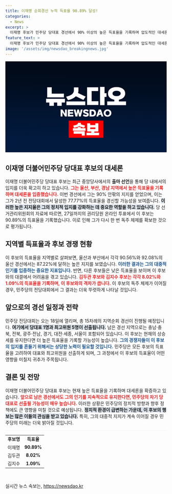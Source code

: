 ```yaml
---
title: 이재명 순회경선 누적 득표율 90.89% 달성!
categories:
  - News
excerpt: >
  이재명 후보가 민주당 당대표 경선에서 90% 이상의 높은 득표율을 기록하며 압도적인 대세론을 이어가고 있습니다. 주요 지역 경선에서의 성과로 전당대회에서 자신의 기록을 경신할 가능성이 커졌습니다.
feature_text: >
  이재명 후보가 민주당 당대표 경선에서 90% 이상의 높은 득표율을 기록하며 압도적인 대세론을 이어가고 있습니다. 주요 지역 경선에서의 성과로 전당대회에서 자신의 기록을 경신할 가능성이 커졌습니다.
image: '/assets/img/newsdao_breakingnews.jpg'
---
```


<p><img src="/assets/img/newsdao_breakingnews.jpg" alt="firstkoreanews 속보" /></p>

<h2 data-ke-size="size26">이재명 더불어민주당 당대표 후보의 대세론</h2>

<p data-ke-size="size16">이재명 더불어민주당 당대표 후보는 최근 중앙당사에서의 <b>출마 선언</b>을 통해 당 내에서의 입지를 더욱 확고히 하고 있습니다. <b><span style="color: #ee2323;">그는 울산, 부산, 경남 지역에서 높은 득표율을 기록하며 대세론을 입증했습니다.</span></b> 이번 경선에서 그는 90% 안팎의 지지를 얻었으며, 이는 그가 2년 전 전당대회에서 달성한 77.77%의 득표율을 경신할 가능성을 보여줍니다. <b><span style="background-color: #21538527;">이러한 높은 지지율은 그의 정치적 입지를 강화하는 데 중요한 역할을 하고 있습니다.</span></b> 당 선거관리위원회의 자료에 따르면, 27일까지의 권리당원 온라인 투표에서 이 후보는 90.89%의 득표율을 기록했습니다. 이로 인해 그가 다시 한 번 독주 체제를 확보한 것으로 평가됩니다.</p>

<h2 data-ke-size="size26">지역별 득표율과 후보 경쟁 현황</h2>

<p data-ke-size="size16">이 후보의 득표율을 지역별로 살펴보면, 울산과 부산에서 각각 90.56%와 92.08%의 울산 경선에서는 87.22%에 달하는 높은 지지를 보였습니다. <b><span style="color: #1a5490;">이러한 결과는 그의 대중적 인기를 입증하는 중요한 지표입니다.</span></b> 반면, 다른 후보들은 낮은 득표율을 보이며 이 후보와의 대결에서 어려움을 겪고 있습니다. <b><span style="color: #ee2323;">김두관 후보와 김지수 후보는 각각 8.02%와 1.09%의 득표율을 기록하며, 이 후보와의 격차가 큽니다.</span></b> 이 후보의 독주 체제가 이어질 경우, 민주당의 전당대회에서 그 결과는 더욱 뚜렷하게 나타날 것입니다.</p>

<h2 data-ke-size="size26">앞으로의 경선 일정과 전략</h2>

<p data-ke-size="size16">민주당 전당대회는 오는 18일에 열리며, 총 15차례의 지역순회 경선이 진행될 예정입니다. <b><span style="background-color: #21538527;">여기에서 당대표 1명과 최고위원 5명이 선출됩니다.</span></b> 남은 경선 지역으로는 충남·충북, 전북, 광주·전남, 경기, 대전·세종, 서울이 포함되어 있습니다. 이 후보는 현재의 상승세를 유지한다면 더 높은 득표율을 기록할 가능성이 높습니다. <b><span style="color: #1a5490;">그의 경쟁자들이 이 후보의 입지를 흔들기 위해서는 상당한 노력이 필요할 것입니다.</span></b> 민주당은 모든 후보의 득표율을 고려하여 대표와 최고위원을 선출하게 되며, 그 과정에서 이 후보의 득표율이 어떤 영향을 미칠지 귀추가 주목됩니다.</p>

<h2 data-ke-size="size26">결론 및 전망</h2>

<p data-ke-size="size16">이재명 더불어민주당 당대표 후보는 현재 높은 득표율을 기록하며 대세론을 확증하고 있습니다. <b><span style="color: #ee2323;">앞으로 남은 경선에서도 그의 인기를 지속적으로 유지한다면, 민주당의 차기 당대표로 선출될 가능성이 매우 높습니다.</span></b> 이러한 상황은 민주당의 정치적 방향과 향후 정책에도 큰 영향을 미칠 것으로 예상됩니다. <b><span style="background-color: #21538527;">정치적 환경이 급변하는 가운데, 이 후보의 행보는 많은 이들의 관심을 받고 있습니다.</span></b> 특히, 그의 대중적 지지가 계속 이어질 경우 민주당의 미래는 더욱 밝아질 것입니다.</p>

<hr style="height: 1px; border: 0; background-color: #eee;">

<table style="width:100%; border-collapse: collapse;">
  <tr>
    <td style="text-align: center; height: 17px;"><b>후보명</b></td>
    <td style="text-align: center; height: 17px;"><b>득표율</b></td>
  </tr>
  <tr>
    <td style="text-align: center; height: 17px;">이재명</td>
    <td style="text-align: center; height: 17px;"><b>90.89%</b></td>
  </tr>
  <tr>
    <td style="text-align: center; height: 17px;">김두관</td>
    <td style="text-align: center; height: 17px;"><b>8.02%</b></td>
  </tr>
  <tr>
    <td style="text-align: center; height: 17px;">김지수</td>
    <td style="text-align: center; height: 17px;"><b>1.09%</b></td>
  </tr>
</table> 

<p data-ke-size="size16">&nbsp;</p>
실시간 뉴스 속보는, <a href="https://newsdao.kr" rel="dofollow">https://newsdao.kr</a>


